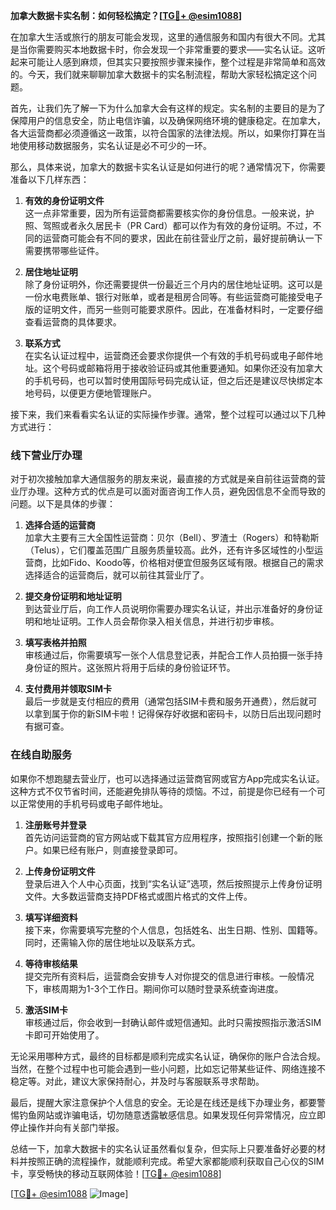 **加拿大数据卡实名制：如何轻松搞定？[[TG💪+ @esim1088](https://t.me/s/esim1088)]**

在加拿大生活或旅行的朋友可能会发现，这里的通信服务和国内有很大不同。尤其是当你需要购买本地数据卡时，你会发现一个非常重要的要求——实名认证。这听起来可能让人感到麻烦，但其实只要按照步骤来操作，整个过程是非常简单和高效的。今天，我们就来聊聊加拿大数据卡的实名制流程，帮助大家轻松搞定这个问题。

首先，让我们先了解一下为什么加拿大会有这样的规定。实名制的主要目的是为了保障用户的信息安全，防止电信诈骗，以及确保网络环境的健康稳定。在加拿大，各大运营商都必须遵循这一政策，以符合国家的法律法规。所以，如果你打算在当地使用移动数据服务，实名认证是必不可少的一环。

那么，具体来说，加拿大的数据卡实名认证是如何进行的呢？通常情况下，你需要准备以下几样东西：

1. **有效的身份证明文件**  
   这一点非常重要，因为所有运营商都需要核实你的身份信息。一般来说，护照、驾照或者永久居民卡（PR Card）都可以作为有效的身份证明。不过，不同的运营商可能会有不同的要求，因此在前往营业厅之前，最好提前确认一下需要携带哪些证件。

2. **居住地址证明**  
   除了身份证明外，你还需要提供一份最近三个月内的居住地址证明。这可以是一份水电费账单、银行对账单，或者是租房合同等。有些运营商可能接受电子版的证明文件，而另一些则可能要求原件。因此，在准备材料时，一定要仔细查看运营商的具体要求。

3. **联系方式**  
   在实名认证过程中，运营商还会要求你提供一个有效的手机号码或电子邮件地址。这个号码或邮箱将用于接收验证码或其他重要通知。如果你还没有加拿大的手机号码，也可以暂时使用国际号码完成认证，但之后还是建议尽快绑定本地号码，以便更方便地管理账户。

接下来，我们来看看实名认证的实际操作步骤。通常，整个过程可以通过以下几种方式进行：

### 线下营业厅办理

对于初次接触加拿大通信服务的朋友来说，最直接的方式就是亲自前往运营商的营业厅办理。这种方式的优点是可以面对面咨询工作人员，避免因信息不全而导致的问题。以下是具体的步骤：

1. **选择合适的运营商**  
   加拿大主要有三大全国性运营商：贝尔（Bell）、罗渣士（Rogers）和特勒斯（Telus），它们覆盖范围广且服务质量较高。此外，还有许多区域性的小型运营商，比如Fido、Koodo等，价格相对便宜但服务区域有限。根据自己的需求选择适合的运营商后，就可以前往其营业厅了。

2. **提交身份证明和地址证明**  
   到达营业厅后，向工作人员说明你需要办理实名认证，并出示准备好的身份证明和地址证明。工作人员会帮你录入相关信息，并进行初步审核。

3. **填写表格并拍照**  
   审核通过后，你需要填写一张个人信息登记表，并配合工作人员拍摄一张手持身份证的照片。这张照片将用于后续的身份验证环节。

4. **支付费用并领取SIM卡**  
   最后一步就是支付相应的费用（通常包括SIM卡费和服务开通费），然后就可以拿到属于你的新SIM卡啦！记得保存好收据和密码卡，以防日后出现问题时有据可查。

### 在线自助服务

如果你不想跑腿去营业厅，也可以选择通过运营商官网或官方App完成实名认证。这种方式不仅节省时间，还能避免排队等待的烦恼。不过，前提是你已经有一个可以正常使用的手机号码或电子邮件地址。

1. **注册账号并登录**  
   首先访问运营商的官方网站或下载其官方应用程序，按照指引创建一个新的账户。如果已经有账户，则直接登录即可。

2. **上传身份证明文件**  
   登录后进入个人中心页面，找到“实名认证”选项，然后按照提示上传身份证明文件。大多数运营商支持PDF格式或图片格式的文件上传。

3. **填写详细资料**  
   接下来，你需要填写完整的个人信息，包括姓名、出生日期、性别、国籍等。同时，还需输入你的居住地址以及联系方式。

4. **等待审核结果**  
   提交完所有资料后，运营商会安排专人对你提交的信息进行审核。一般情况下，审核周期为1-3个工作日。期间你可以随时登录系统查询进度。

5. **激活SIM卡**  
   审核通过后，你会收到一封确认邮件或短信通知。此时只需按照指示激活SIM卡即可开始使用了。

无论采用哪种方式，最终的目标都是顺利完成实名认证，确保你的账户合法合规。当然，在整个过程中也可能会遇到一些小问题，比如忘记带某些证件、网络连接不稳定等。对此，建议大家保持耐心，并及时与客服联系寻求帮助。

最后，提醒大家注意保护个人信息的安全。无论是在线还是线下办理业务，都要警惕钓鱼网站或诈骗电话，切勿随意透露敏感信息。如果发现任何异常情况，应立即停止操作并向有关部门举报。

总结一下，加拿大数据卡的实名认证虽然看似复杂，但实际上只要准备好必要的材料并按照正确的流程操作，就能顺利完成。希望大家都能顺利获取自己心仪的SIM卡，享受畅快的移动互联网体验！[[TG💪+ @esim1088](https://t.me/s/esim1088)]

[[TG💪+ @esim1088](https://t.me/s/esim1088) ![Image](https://i.postimg.cc/4NQfJmqS/Snipaste-2025-05-13-00-14-12.png)]